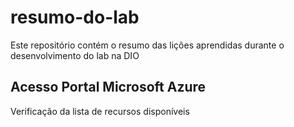 # resumo-do-lab
Este repositório contém o resumo das lições aprendidas durante o desenvolvimento do lab na DIO

## Acesso Portal Microsoft Azure

Verificação da lista de recursos disponíveis

